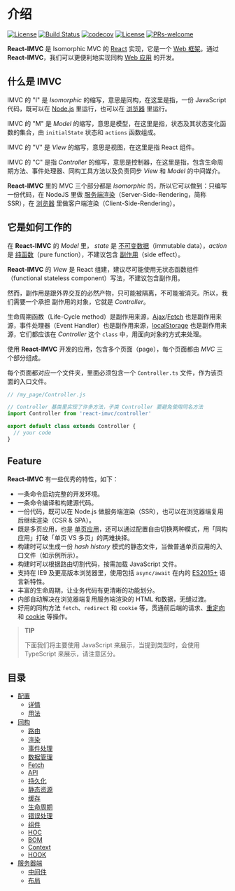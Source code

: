# 介绍

[![License](https://img.shields.io/npm/v/react-imvc.svg)](https://www.npmjs.com/package/react-imvc)
[![Build Status](https://travis-ci.org/tqma113/react-imvc.svg?branch=master)](https://travis-ci.org/Lucifier129/react-imvc)
[![codecov](https://img.shields.io/codecov/c/gh/tqma113/react-imvc)](https://codecov.io/gh/tqma113/react-imvc)
[![License](https://img.shields.io/badge/License-MIT-brightgreen.svg)](https://www.npmjs.com/package/react-imvc)
[![PRs-welcome](https://img.shields.io/badge/PRs-welcome-brightgreen.svg)](https://github.com/Lucifier129/react-imvc/pull/new/master)

**React-IMVC** 是 Isomorphic MVC 的 [React](https://reactjs.org/) 实现，它是一个 [Web 框架](https://en.wikipedia.org/wiki/Web_framework)。通过 **React-IMVC**，我们可以更便利地实现同构 [Web 应用](https://en.wikipedia.org/wiki/Web_application) 的开发。

## 什么是 IMVC

IMVC 的 "I" 是 *Isomorphic* 的缩写，意思是同构，在这里是指，一份 JavaScript 代码，既可以在 [Node.js](https://nodejs.org/zh-cn/) 里运行，也可以在 [浏览器](https://zh.wikipedia.org/zh/%E7%BD%91%E9%A1%B5%E6%B5%8F%E8%A7%88%E5%99%A8) 里运行。

IMVC 的 "M" 是 *Model* 的缩写，意思是模型，在这里是指，状态及其状态变化函数的集合，由 `initialState` 状态和 `actions` 函数组成。

IMVC 的 "V" 是 *View* 的缩写，意思是视图，在这里是指 React 组件。

IMVC 的 "C" 是指 *Controller* 的缩写，意思是控制器，在这里是指，包含生命周期方法、事件处理器、同构工具方法以及负责同步 *View* 和 *Model* 的中间媒介。

**React-IMVC** 里的 MVC 三个部分都是 *Isomorphic* 的，所以它可以做到：只编写一份代码，在 NodeJS 里做 [服务端渲染](https://zh.wikipedia.org/wiki/%E6%9C%8D%E5%8A%A1%E5%99%A8%E7%AB%AF%E6%B8%B2%E6%9F%93)（Server-Side-Rendering，简称 SSR），在 [浏览器](https://zh.wikipedia.org/zh/%E7%BD%91%E9%A1%B5%E6%B5%8F%E8%A7%88%E5%99%A8) 里做客户端渲染（Client-Side-Rendering）。

## 它是如何工作的

在 **React-IMVC** 的 *Model* 里， *state* 是 [不可变数据](https://redux.js.org/faq/immutable-data/)（immutable data），*action* 是 [纯函数](https://en.wikipedia.org/wiki/Pure_function)（pure function），不建议包含 [副作用](https://en.wikipedia.org/wiki/Side_effect)（side effect）。

**React-IMVC** 的 *View* 是 React 组建，建议尽可能使用无状态函数组件（functional stateless component）写法，不建议包含副作用。

然而，副作用是跟外界交互的必然产物，只可能被隔离，不可能被消灭。所以，我们需要一个承担 副作用的对象，它就是 *Controller*。

生命周期函数（Life-Cycle method）是副作用来源，[Ajax](https://zh.wikipedia.org/wiki/AJAX)/[Fetch](https://developer.mozilla.org/zh-CN/docs/Web/API/Fetch_API/Using_Fetch) 也是副作用来源，事件处理器（Event Handler）也是副作用来源，[localStorage](https://developer.mozilla.org/zh-CN/docs/Web/API/Window/localStorage) 也是副作用来源，它们都应该在 *Controller* 这个 `class` 中，用面向对象的方式来处理。

使用 **React-IMVC** 开发的应用，包含多个页面（page），每个页面都由 *MVC* 三个部分组成。

每个页面都对应一个文件夹，里面必须包含一个 `Controller.ts` 文件，作为该页面的入口文件。

```javascript
// /my_page/Controller.js

// Controller 基类里实现了许多方法，子类 Controller 要避免使用同名方法
import Controller from 'react-imvc/controller'

export default class extends Controller {
  // your code
}
```

## Feature

**React-IMVC** 有一些优秀的特性，如下：

- 一条命令启动完整的开发环境。
- 一条命令编译和构建源代码。
- 一份代码，既可以在 Node.js 做服务端渲染（SSR），也可以在浏览器端复用后继续渲染（CSR & SPA）。
- 既是多页应用，也是 [单页应用](https://zh.wikipedia.org/wiki/%E5%8D%95%E9%A1%B5%E5%BA%94%E7%94%A8)，还可以通过配置自由切换两种模式，用「同构应用」打破「单页 VS 多页」的两难抉择。
- 构建时可以生成一份 *hash history* 模式的静态文件，当做普通单页应用的入口文件（如示例所示）。
- 构建时可以根据路由切割代码，按需加载 JavaScript 文件。
- 支持在 IE9 及更高版本浏览器里，使用包括 `async/await` 在内的 [ES2015+](http://www.ecma-international.org/ecma-262/6.0/) 语言新特性。
- 丰富的生命周期，让业务代码有更清晰的功能划分。
- 内部自动解决在浏览器端复用服务端渲染的 HTML 和数据，无缝过渡。
- 好用的同构方法 `fetch`、`redirect` 和 `cookie` 等，贯通前后端的请求、[重定向](https://en.wikipedia.org/wiki/Wikipedia:Redirect) 和 [cookie](https://zh.wikipedia.org/zh-hans/Cookie) 等操作。

> <b>TIP</b>
>
> 下面我们将主要使用 JavaScript 来展示，当提到类型时，会使用 TypeScript 来展示，请注意区分。

## 目录

+ [配置](./Config/README.md)
  + [详情](./Config/detail.md)
  + [用法](./Config/usage.md)
+ [同构](./Isomorphic/README.md)
  + [路由](./Isomorphic/route.md)
  + [渲染](./Isomorphic/render.md)
  + [事件处理](./Isomorphic/event-handle.md)
  + [数据管理](./Isomorphic/data-manage.md)
  + [Fetch](./Isomorphic/data-fetch.md)
  + [API](./Isomorphic/api.md)
  + [持久化](./Isomorphic/persistence.md)
  + [静态资源](./Isomorphic/static-file.md)
  + [缓存](./Isomorphic/cache.md)
  + [生命周期](./Isomorphic/life-circle.md)
  + [错误处理](./Isomorphic/error-handle.md)
  + [组件](./Isomorphic/components.md)
  + [HOC](./Isomorphic/hoc.md)
  + [BOM](./Isomorphic/bom.md)
  + [Context](./Isomorphic/context.md)
  + [HOOK](./Isomorphic/hooks.md)
+ [服务器端](./Server/README.md)
  + [中间件](./Server/middleware.md)
  + [布局](./Server/layout.md)